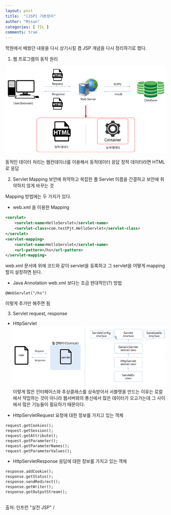 ```yaml
---
layout: post
title:  "[JSP] 기본정리"
author: "Misun"
categories: [ TIL ]
comments: true
---
```

학원에서 배웠던 내용을 다시 상기시킬 겸 JSP 개념을 다시 정리하기로 했다.

1. 웹 프로그램의 동작 원리

![Image with caption](./img/JSP/1.png "웹 프로그램 동작 원리")

동적인 데이터 처리는 웹컨테이너를 이용해서 동적데이터 응답
정적 데이터라면 HTML로 응답

2. Servlet Mapping
보안에 취약하고 복잡한 풀 Servlet 이름을 간결하고 보안에 취약하지 않게 바꾸는 것

Mapping 방법에는 두 가지가 있다.

* web.xml 을 이용한 Mapping
```xml
<servlet>
  	<servlet-name>HelloServlet</servlet-name>
  	<servlet-class>com.testPjt.HelloServlet</servlet-class>
</servlet>
<servlet-mapping>
    <servlet-name>HelloServlet</servlet-name>
    <url-pattern>/hs</url-pattern>
</servlet-mapping>
```
web.xml 문서에 위에 코드와 같이 servlet을 등록하고 그 servlet을 어떻게 mapping 할지 설정하면 된다.

* Java Annotation
web.xml 보다는 조금 현대적인(?) 방법
```
@WebServlet("/hs")
```
이렇게 추가만 해주면 됨
<br />

3. Servlet request, response
* HttpServlet
![Image with caption](./img/JSP/2.png "HttpServlet")
이렇게 많은 인터페이스와 추상클래스를 상속받아서 서블렛을 만드는 이유는 로컬에서 작업하는 것이 아니라 웹서버와의 통신에서 많은 데이터가 오고가는데 그 사이에서 많은 기능들이 필요하기 때문이다.


* HttpServletRequest
요청에 대한 정보를 가지고 있는 객체
```
request.getCookies();
request.getSession();
request.getAttribute();
request.getParameter();
request.getParameterNames();
request.getParameterValues();

```

* HttpServletResponse
응답에 대한 정보를 가지고 있는 객체
```
response.addCookie();
response.getStatus();
response.sendRedirect();
response.getWriter();
response.getOutputStream();
```

<br />
출처: 인프런 "실전 JSP" / 